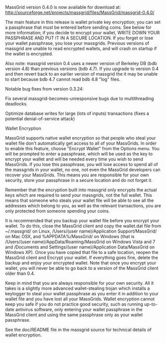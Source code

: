 MassGrid version 0.4.0 is now available for download at:
http://sourceforge.net/projects/massgrid/files/MassGrid/massgrid-0.4.0/

The main feature in this release is wallet private key encryption;
you can set a passphrase that must be entered before sending coins.
See below for more information; if you decide to encrypt your wallet,
WRITE DOWN YOUR PASSPHRASE AND PUT IT IN A SECURE LOCATION. If you
forget or lose your wallet passphrase, you lose your massgrids.
Previous versions of massgrid are unable to read encrypted wallets,
and will crash on startup if the wallet is encrypted.

Also note: massgrid version 0.4 uses a newer version of Berkeley DB
(bdb version 4.8) than previous versions (bdb 4.7). If you upgrade
to version 0.4 and then revert back to an earlier version of massgrid
the it may be unable to start because bdb 4.7 cannot read bdb 4.8
"log" files.


Notable bug fixes from version 0.3.24:

Fix several massgrid-becomes-unresponsive bugs due to multithreading
deadlocks.

Optimize database writes for large (lots of inputs) transactions
(fixes a potential denial-of-service attack)


Wallet Encryption

MassGrid supports native wallet encryption so that people who steal your
wallet file don't automatically get access to all of your MassGrids.
In order to enable this feature, choose "Encrypt Wallet" from the
Options menu.  You will be prompted to enter a passphrase, which
will be used as the key to encrypt your wallet and will be needed
every time you wish to send MassGrids.  If you lose this passphrase,
you will lose access to spend all of the massgrids in your wallet,
no one, not even the MassGrid developers can recover your MassGrids.
This means you are responsible for your own security, store your
passphrase in a secure location and do not forget it.

Remember that the encryption built into massgrid only encrypts the
actual keys which are required to send your massgrids, not the full
wallet.  This means that someone who steals your wallet file will
be able to see all the addresses which belong to you, as well as the
relevant transactions, you are only protected from someone spending
your coins.

It is recommended that you backup your wallet file before you
encrypt your wallet.  To do this, close the MassGrid client and
copy the wallet.dat file from ~/.massgrid/ on Linux, /Users/(user
name)/Application Support/MassGrid/ on Mac OSX, and %APPDATA%/MassGrid/
on Windows (that is /Users/(user name)/AppData/Roaming/MassGrid on
Windows Vista and 7 and /Documents and Settings/(user name)/Application
Data/MassGrid on Windows XP).  Once you have copied that file to a
safe location, reopen the MassGrid client and Encrypt your wallet.
If everything goes fine, delete the backup and enjoy your encrypted
wallet.  Note that once you encrypt your wallet, you will never be
able to go back to a version of the MassGrid client older than 0.4.

Keep in mind that you are always responsible for your own security.
All it takes is a slightly more advanced wallet-stealing trojan which
installs a keylogger to steal your wallet passphrase as you enter it
in addition to your wallet file and you have lost all your MassGrids.
Wallet encryption cannot keep you safe if you do not practice
good security, such as running up-to-date antivirus software, only
entering your wallet passphrase in the MassGrid client and using the
same passphrase only as your wallet passphrase.

See the doc/README file in the massgrid source for technical details
of wallet encryption.
